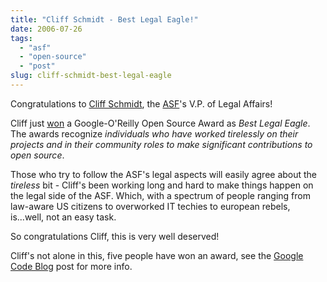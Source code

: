 ```yaml
---
title: "Cliff Schmidt - Best Legal Eagle!"
date: 2006-07-26
tags: 
  - "asf"
  - "open-source"
  - "post"
slug: cliff-schmidt-best-legal-eagle
---
```


Congratulations to [Cliff Schmidt](http://people.apache.org/~cliffs/), the [ASF](http://apache.org/foundation)'s V.P. of Legal Affairs!

Cliff just [won](http://google-code-updates.blogspot.com/2006/07/and-winners-are.html) a Google-O'Reilly Open Source Award as _Best Legal Eagle_. The awards recognize _individuals who have worked tirelessly on their projects and in their community roles to make significant contributions to open source_.

Those who try to follow the ASF's legal aspects will easily agree about the _tireless_ bit - Cliff's been working long and hard to make things happen on the legal side of the ASF. Which, with a spectrum of people ranging from law-aware US citizens to overworked IT techies to european rebels, is...well, not an easy task.

So congratulations Cliff, this is very well deserved!

Cliff's not alone in this, five people have won an award, see the [Google Code Blog](http://google-code-updates.blogspot.com/2006/07/and-winners-are.html) post for more info.
